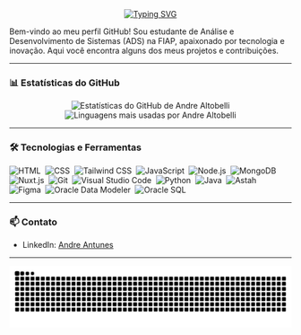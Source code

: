 <div align="center">
  <a href="https://git.io/typing-svg">
    <img src="https://readme-typing-svg.demolab.com?font=Fira+Code&weight=500&size=22&pause=1000&color=0366d6&center=true&vCenter=true&random=false&width=524&lines=%E2%8A%B9+Olá,+meu+nome+é+André+Antunes!+%CB%99%E1%B5%95%CB%99+%E2%8A%B9+" alt="Typing SVG">
  </a>
</div>

Bem-vindo ao meu perfil GitHub! Sou estudante de Análise e Desenvolvimento de Sistemas (ADS) na FIAP, apaixonado por tecnologia e inovação. Aqui você encontra alguns dos meus projetos e contribuições.

---

### 📊 Estatísticas do GitHub
<div align="center">
  <img height="180em" src="https://github-readme-stats.vercel.app/api?username=andrealtobelli&show_icons=true&title_color=0366d6&text_color=ffffff&icon_color=0366d6&bg_color=000000&cache_seconds=2300" alt="Estatísticas do GitHub de Andre Altobelli"/>
  <img height="180em" src="https://github-readme-stats.vercel.app/api/top-langs/?username=andrealtobelli&layout=compact&title_color=0366d6&text_color=ffffff&bg_color=000000&cache_seconds=2300" alt="Linguagens mais usadas por Andre Altobelli"/>
</div>

---

### 🛠️ Tecnologias e Ferramentas
![HTML](https://img.shields.io/badge/-HTML-000?style=flat&logo=html5)&nbsp;
![CSS](https://img.shields.io/badge/-CSS-000?style=flat&logo=css3)&nbsp;
![Tailwind CSS](https://img.shields.io/badge/-Tailwind%20CSS-000?style=flat&logo=tailwind-css)&nbsp;
![JavaScript](https://img.shields.io/badge/-JavaScript-000?style=flat&logo=javascript)&nbsp;
![Node.js](https://img.shields.io/badge/-Node.js-000?style=flat&logo=node.js)&nbsp;
![MongoDB](https://img.shields.io/badge/-MongoDB-000?style=flat&logo=mongodb)&nbsp;
![Nuxt.js](https://img.shields.io/badge/-Nuxt.js-000?style=flat&logo=nuxt.js)&nbsp;
![Git](https://img.shields.io/badge/-Git-000?style=flat&logo=git)&nbsp;
![Visual Studio Code](https://img.shields.io/badge/-VS%20Code-000?style=flat&logo=visual-studio-code)&nbsp;
![Python](https://img.shields.io/badge/-Python-000?style=flat&logo=python)&nbsp;
![Java](https://img.shields.io/badge/-Java-000?style=flat&logo=java)&nbsp;
![Astah](https://img.shields.io/badge/-Astah-000?style=flat&logo=astah)&nbsp;
![Figma](https://img.shields.io/badge/-Figma-000?style=flat&logo=figma)&nbsp;
![Oracle Data Modeler](https://img.shields.io/badge/-Oracle%20Data%20Modeler-000?style=flat&logo=oracle)&nbsp;
![Oracle SQL](https://img.shields.io/badge/-Oracle%20SQL-000?style=flat&logo=oracle)&nbsp;




---

### 📫 Contato
- LinkedIn: [Andre Antunes](https://www.linkedin.com/in/andr%C3%A9-altobelli-antunes-99377425b/)


---

<picture align="center">
  <source media="(prefers-color-scheme: dark)" srcset="https://raw.githubusercontent.com/andrealtobelli/andrealtobelli/output/github-contribution-grid-snake-dark.svg">
  <source media="(prefers-color-scheme: light)" srcset="https://raw.githubusercontent.com/andrealtobelli/andrealtobelli/output/github-contribution-grid-snake-dark.svg">
  <img align="center" alt="github contribution grid snake animation" src="https://raw.githubusercontent.com/andrealtobelli/andrealtobelli/output/github-contribution-grid-snake.svg">
</picture>


